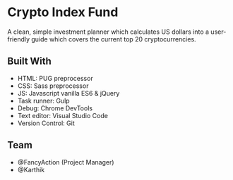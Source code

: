 # Crypto Index Fund

A clean, simple investment planner which calculates US dollars into a user-friendly guide which covers the current top 20 cryptocurrencies.

## Built With

* HTML: PUG preprocessor
* CSS: Sass preprocessor
* JS: Javascript vanilla ES6 & jQuery
* Task runner: Gulp
* Debug: Chrome DevTools
* Text editor: Visual Studio Code
* Version Control: Git

## Team
<ul>
  <li>@FancyAction (Project Manager)</li>
  <li>@Karthik</li>
</ul>
